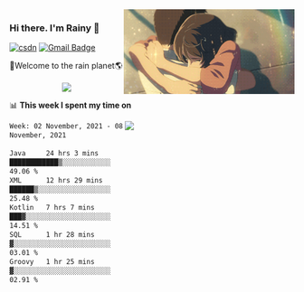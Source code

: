 <img  align='right' height="150" src="https://github.com/LikeRainDay/LikeRainDay/blob/master/pic/img_rain_1.gif?raw=true">



### Hi there. I'm Rainy :lemon:

[![csdn](https://img.shields.io/badge/-csdn-c14438?style=flat-square&logo=c&logoColor=white)](https://blog.csdn.net/qq_15807167)
[![Gmail Badge](https://img.shields.io/badge/-gmail-c14438?style=flat-square&logo=Gmail&logoColor=white&link=mailto:houshuai0816@gmail.com)](mailto:houshuai0816@gmail.com)

🚀Welcome to the rain planet🌎

<center>
<img align='center'  src="https://source.unsplash.com/random/1200x600">
</center>

📊 **This week I spent my time on**

<img align='right'   width="300" src="https://github-readme-stats.vercel.app/api?username=LikeRainDay&show_icons=true&title_color=fff&icon_color=79ff97&text_color=9f9f9f&bg_color=151515">

<!--START_SECTION:waka-->
```text
Week: 02 November, 2021 - 08 November, 2021

Java     24 hrs 3 mins   ████████████▒░░░░░░░░░░░░   49.06 % 
XML      12 hrs 29 mins  ██████▒░░░░░░░░░░░░░░░░░░   25.48 % 
Kotlin   7 hrs 7 mins    ███▓░░░░░░░░░░░░░░░░░░░░░   14.51 % 
SQL      1 hr 28 mins    ▓░░░░░░░░░░░░░░░░░░░░░░░░   03.01 % 
Groovy   1 hr 25 mins    ▓░░░░░░░░░░░░░░░░░░░░░░░░   02.91 % 
```
<!--END_SECTION:waka-->
